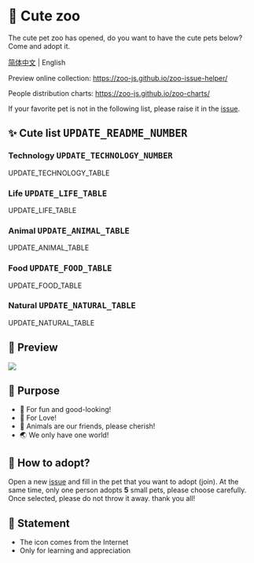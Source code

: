 # 🌈 Cute zoo

The cute pet zoo has opened, do you want to have the cute pets below? Come and adopt it.

[简体中文](./README.md) | English

Preview online collection: https://zoo-js.github.io/zoo-issue-helper/

People distribution charts: https://zoo-js.github.io/zoo-charts/

If your favorite pet is not in the following list, please raise it in the [issue][issue-new].

## ✨ Cute list <kbd>UPDATE_README_NUMBER</kbd>

<!-- START -->

### Technology <kbd>UPDATE_TECHNOLOGY_NUMBER</kbd>

UPDATE_TECHNOLOGY_TABLE

### Life <kbd>UPDATE_LIFE_TABLE</kbd>

UPDATE_LIFE_TABLE

### Animal <kbd>UPDATE_ANIMAL_TABLE</kbd>

UPDATE_ANIMAL_TABLE

### Food <kbd>UPDATE_FOOD_TABLE</kbd>

UPDATE_FOOD_TABLE

### Natural <kbd>UPDATE_NATURAL_TABLE</kbd>

UPDATE_NATURAL_TABLE

<!-- Created by update-readme.js. -->
<!-- END -->

## 🌟 Preview

![](https://github.com/zoo-js/zoo/blob/main/assets/pets.png?raw=true)

## 💖 Purpose

- 🎁 For fun and good-looking!
- 💖 For Love!
- 🙂 Animals are our friends, please cherish!
- 🌏 We only have one world!

## 💄 How to adopt?

Open a new [issue][issue-new] and fill in the pet that you want to adopt (join). At the same time, only one person adopts **5** small pets, please choose carefully. Once selected, please do not throw it away. thank you all!

[issue-new]:https://github.com/zoo-js/zoo/issues/new/choose

## 🎁 Statement

- The icon comes from the Internet
- Only for learning and appreciation
